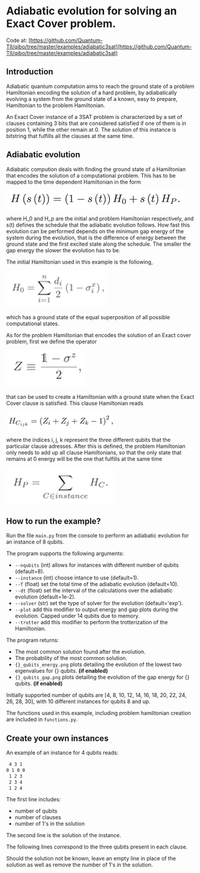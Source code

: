 # Adiabatic evolution for solving an Exact Cover problem.

Code at: [https://github.com/Quantum-TII/qibo/tree/master/examples/adiabatic3sat](https://github.com/Quantum-TII/qibo/tree/master/examples/adiabatic3sat)

## Introduction

Adiabatic quantum computation aims to reach the ground state of a problem Hamiltonian encoding the solution of a hard problem, by adiabatically evolving a system from the ground state of a known, easy to prepare, Hamiltonian to the problem Hamiltonian.

An Exact Cover instance of a 3SAT problem is characterized by a set of clauses containing 3 bits that are considered satisfied if one of them is in position 1, while the other remain at 0. The solution of this instance is bitstring that fulfills all the clauses at the same time.

## Adiabatic evolution

Adiabatic compution deals with finding the ground state of a Hamiltonian that encodes the solution of a computational problem. This has to be mapped to the time dependent Hamiltonian in the form

![hamiltonian](images/H.png)

where H_0 and H_p are the initial and problem Hamiltonian respectively, and s(t) defines the schedule that the adiabatic evolution follows. How fast this evolution can be performed depends on the minimum gap energy of the system during the evolution, that is the difference of energy between the ground state and the first excited state along the schedule. The smaller the gap energy the slower the evolution has to be.

The initial Hamiltonian used in this example is the following,

![initial-hamiltonian](images/h0.png)

which has a ground state of the equal superposition of all possible computational states.

As for the problem Hamiltonian that encodes the solution of an Exact cover problem, first we define the operator

![z-operator](images/z-matrix.png)

that can be used to create a Hamiltonian with a ground state when the Exact Cover clause is satisfied. This clause Hamiltonian reads

![clause-hamiltonian](images/hc.png)

where the indices i, j, k represent the three different qubits that the particular clause adresses. After this is defined, the problem Hamiltonian only needs to add up all clause Hamiltonians, so that the only state that remains at 0 energy will be the one that fulfills at the same time

![problem-hamiltonain](images/hp.png)


## How to run the example?

Run the file `main.py` from the console to perform an adiabatic evolution for an instance of 8 qubits.

The program supports the following arguments:

- `--nqubits` (int) allows for instances with different number of qubits (default=8).
- `--instance` (int) choose intance to use (default=1).
- `--T` (float) set the total time of the adiabatic evolution (default=10).
- `--dt` (float) set the interval of the calculations over the adiabatic evolution (default=1e-2).
- `--solver` (str) set the type of solver for the evolution (default='exp').
- `--plot` add this modifier to output energy and gap plots during the evolution. Capped under 14 qubits due to memory.
- `--trotter` add this modifier to perform the trotterization of the Hamiltonian.

The program returns:

- The most common solution found after the evolution.
- The probability of the most common solution.
- `{}_qubits_energy.png` plots detailing the evolution of the lowest two eigenvalues for {} qubits. **(if enabled)**
- `{}_qubits_gap.png` plots detailing the evolution of the gap energy for {} qubits. **(if enabled)**

Initially supported number of qubits are [4, 8, 10, 12, 14, 16, 18, 20, 22, 24, 26, 28, 30], with 10 different instances for qubits 8 and up.

The functions used in this example, including problem hamiltonian creation are included in `functions.py`.

## Create your own instances

An example of an instance for 4 qubits reads:

```text
 4 3 1
0 1 0 0
 1 2 3
 2 3 4
 1 2 4
```

The first line includes:
- number of qubits
- number of clauses
- number of 1's in the solution

The second line is the solution of the instance.

The following lines correspond to the three qubits present in each clause.

Should the solution not be known, leave an empty line in place of the solution as well as remove the number of 1's in the solution.
